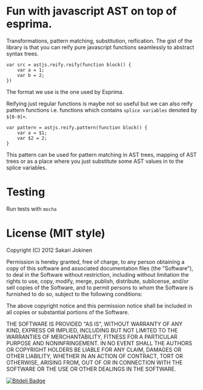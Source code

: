 # Fun with javascript AST on top of esprima.

Transformations, pattern matching, substitution, reification. The gist
of the library is that you can reify pure javascript functions
seamlessly to abstract syntax trees.

    var src = astjs.reify.reify(function block() {
        var a = 1;
        var b = 2;
    })

The format we use is the one used by Esprima.

Reifying just regular functions is maybe not so useful but we can also
reify pattern functions i.e. functions which contains `splice
variables` denoted by `$[0-9]+`.

    var pattern = astjs.reify.pattern(function block() {
        var a = $1;
        var $2 = 2;
    }

This pattern can be used for pattern matching in AST trees, mapping of
AST trees or as a place where you just substitute some AST values in to
the splice variables.


# Testing

Run tests with `mocha`

# License (MIT style)

Copyright (C) 2012 Sakari Jokinen

Permission is hereby granted, free of charge, to any person obtaining
a copy of this software and associated documentation files (the
"Software"), to deal in the Software without restriction, including
without limitation the rights to use, copy, modify, merge, publish,
distribute, sublicense, and/or sell copies of the Software, and to
permit persons to whom the Software is furnished to do so, subject to
the following conditions:

The above copyright notice and this permission notice shall be
included in all copies or substantial portions of the Software.

THE SOFTWARE IS PROVIDED "AS IS", WITHOUT WARRANTY OF ANY KIND,
EXPRESS OR IMPLIED, INCLUDING BUT NOT LIMITED TO THE WARRANTIES OF
MERCHANTABILITY, FITNESS FOR A PARTICULAR PURPOSE AND
NONINFRINGEMENT. IN NO EVENT SHALL THE AUTHORS OR COPYRIGHT HOLDERS BE
LIABLE FOR ANY CLAIM, DAMAGES OR OTHER LIABILITY, WHETHER IN AN ACTION
OF CONTRACT, TORT OR OTHERWISE, ARISING FROM, OUT OF OR IN CONNECTION
WITH THE SOFTWARE OR THE USE OR OTHER DEALINGS IN THE SOFTWARE.


[![Bitdeli Badge](https://d2weczhvl823v0.cloudfront.net/sakari/astjs/trend.png)](https://bitdeli.com/free "Bitdeli Badge")


